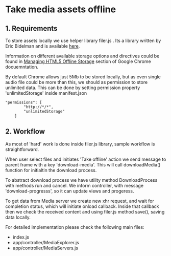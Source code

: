 # Take media assets offline

## 1. Requirements

To store assets locally we use helper library filer.js . Its a library written by Eric Bidelman and is available [here](http://ericbidelman.tumblr.com/post/14866798359/introducing-filer-js).

Information on different available storage options and directives could be found in [Managing HTML5 Offline Storage](https://developers.google.com/chrome/whitepapers/storage) section of Google Chrome docuemntation.

By default Chrome allows just 5Mb to be stored locally, but as even single audio file could be more than this, we should as permission to store unlimited data. This can be done by setting permission property 'unlimitedStorage' inside manifest.json

    "permissions": [
            "http://*/*",
            "unlimitedStorage"
        ]

## 2. Workflow

As most of 'hard' work is done inside filer.js library, sample workflow is straightforward.

When user select files and initiates 'Take offline' action we send message to parent frame with a key 'download-media'. This will call downloadMedia() function for initialtin the download process.

To abstract download process we have utility method DownloadProcess with methods run and cancel. We inform controller, with message 'download-progresss', so it can update views and progeress.

To get data from Media server we create new xhr request, and wait for completion status, which will initiate onload callback. Inside that callback then we check the received content and using filer.js method save(), saving data locally.

For detailed implementation please check the following main files:

 - index.js
 - app/controller/MediaExplorer.js
 - app/controller/MediaServers.js


